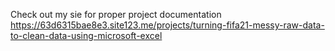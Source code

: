 Check out my sie for proper project documentation https://63d6315bae8e3.site123.me/projects/turning-fifa21-messy-raw-data-to-clean-data-using-microsoft-excel
